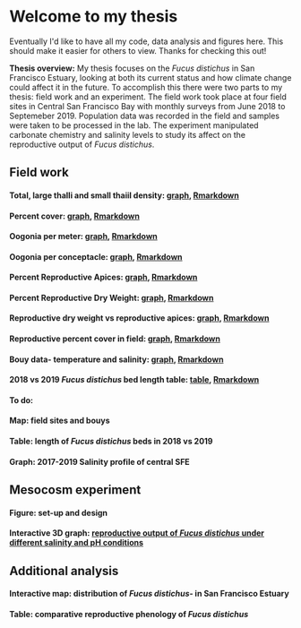 # Welcome to my thesis

Eventually I'd like to have all my code, data analysis and figures here. This should make it easier for others to view. Thanks for checking this out!

**Thesis overview:** My thesis focuses on the _Fucus distichus_ in San Francisco Estuary, looking at both its current status and how climate change could affect it in the future. To accomplish this there were two parts to my thesis: field work and an experiment. The field work took place at four field sites in Central San Francisco Bay with monthly surveys from June 2018 to Septemeber 2019. Population data was recorded in the field and samples were taken to be processed in the lab. The experiment manipulated carbonate chemistry and salinity levels to study its affect on the reproductive output of _Fucus distichus_.
## Field work
#### Total, large thalli and small thaiil density: [graph](https://cmwegener.github.io/thesis/density_graph.png), [Rmarkdown](https://cmwegener.github.io/thesis/all_density.html)
#### Percent cover: [graph](https://cmwegener.github.io/thesis/percentcover.png), [Rmarkdown](https://cmwegener.github.io/thesis/percentcover.html)
#### Oogonia per meter: [graph](https://cmwegener.github.io/thesis/oogonia_per_meter.png), [Rmarkdown](https://cmwegener.github.io/thesis/oogonia_per_meter.html)
#### Oogonia per conceptacle: [graph](https://cmwegener.github.io/thesis/oogonia_per_conceptacle.png), [Rmarkdown](https://cmwegener.github.io/thesis/oogonia_per_conceptacle.html)
#### Percent Reproductive Apices: [graph](https://cmwegener.github.io/thesis/percent_ra.png), [Rmarkdown](https://cmwegener.github.io/thesis/percent_ra.html)
#### Percent Reproductive Dry Weight: [graph](https://cmwegener.github.io/thesis/percent_repro_dryweight.png), [Rmarkdown](https://cmwegener.github.io/thesis/percent_repro_dryweight.html)
#### Reproductive dry weight vs reproductive apices: [graph](https://cmwegener.github.io/thesis/drw_vs_ra.png), [Rmarkdown](https://cmwegener.github.io/thesis/drw_vs_ra.html)
#### Reproductive percent cover in field: [graph](https://cmwegener.github.io/thesis/repro_state.png), [Rmarkdown](https://cmwegener.github.io/thesis/repro_state.html)
#### Bouy data- temperature and salinity: [graph](https://cmwegener.github.io/thesis/bouy_data_all.png), [Rmarkdown](https://cmwegener.github.io/thesis/bouy_data_all.html)
#### 2018 vs 2019 *Fucus distichus* bed length table: [table](https://cmwegener.github.io/thesis/length_table.png), [Rmarkdown](https://cmwegener.github.io/thesis/length_table.html)

#### To do:
#### Map: field sites and bouys 
#### Table: length of _Fucus distichus_ beds in 2018 vs 2019
#### Graph: 2017-2019 Salinity profile of central SFE
## Mesocosm experiment
#### Figure: set-up and design
#### Interactive 3D graph: [reproductive output of _Fucus distichus_ under different salinity and pH conditions](test/try.html)
## Additional analysis
#### Interactive map: distribution of _Fucus distichus-_ in San Francisco Estuary
#### Table: comparative reproductive phenology of _Fucus distichus_
